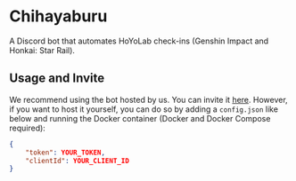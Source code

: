 # Chihayaburu

A Discord bot that automates HoYoLab check-ins (Genshin Impact and Honkai: Star Rail).

## Usage and Invite

We recommend using the bot hosted by us. You can invite it [here](https://discord.com/api/oauth2/authorize?client_id=855549305083396107&permissions=2048&scope=bot).
However, if you want to host it yourself, you can do so by adding a `config.json` like below and running the Docker container (Docker and Docker Compose required):

```json
{
	"token": YOUR_TOKEN,
	"clientId": YOUR_CLIENT_ID
}
```
